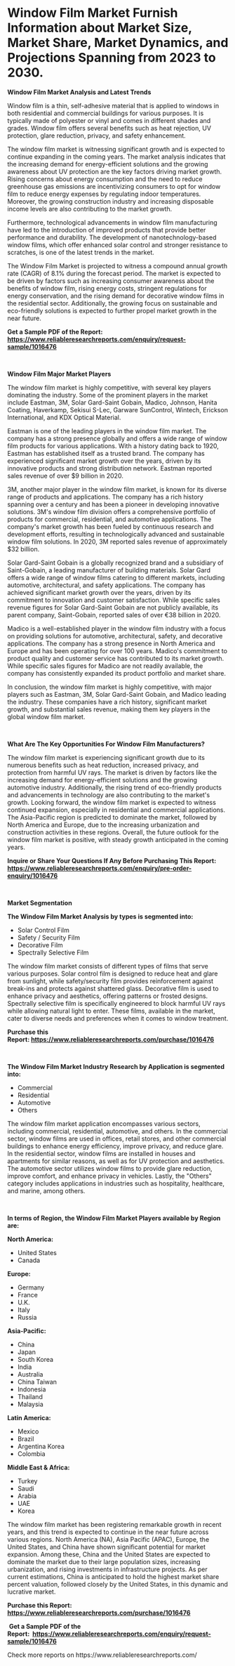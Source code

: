 <p><h1>Window Film Market Furnish Information about Market Size, Market Share, Market Dynamics, and Projections Spanning from 2023 to 2030.</h1></p><p><strong>Window Film Market Analysis and Latest Trends</strong></p>
<p><p>Window film is a thin, self-adhesive material that is applied to windows in both residential and commercial buildings for various purposes. It is typically made of polyester or vinyl and comes in different shades and grades. Window film offers several benefits such as heat rejection, UV protection, glare reduction, privacy, and safety enhancement.</p><p>The window film market is witnessing significant growth and is expected to continue expanding in the coming years. The market analysis indicates that the increasing demand for energy-efficient solutions and the growing awareness about UV protection are the key factors driving market growth. Rising concerns about energy consumption and the need to reduce greenhouse gas emissions are incentivizing consumers to opt for window film to reduce energy expenses by regulating indoor temperatures. Moreover, the growing construction industry and increasing disposable income levels are also contributing to the market growth.</p><p>Furthermore, technological advancements in window film manufacturing have led to the introduction of improved products that provide better performance and durability. The development of nanotechnology-based window films, which offer enhanced solar control and stronger resistance to scratches, is one of the latest trends in the market.</p><p>The Window Film Market is projected to witness a compound annual growth rate (CAGR) of 8.1% during the forecast period. The market is expected to be driven by factors such as increasing consumer awareness about the benefits of window film, rising energy costs, stringent regulations for energy conservation, and the rising demand for decorative window films in the residential sector. Additionally, the growing focus on sustainable and eco-friendly solutions is expected to further propel market growth in the near future.</p></p>
<p><strong>Get a Sample PDF of the Report:&nbsp; <a href="https://www.reliableresearchreports.com/enquiry/request-sample/1016476">https://www.reliableresearchreports.com/enquiry/request-sample/1016476</a></strong></p>
<p>&nbsp;</p>
<p><strong>Window Film Major Market Players</strong></p>
<p><p>The window film market is highly competitive, with several key players dominating the industry. Some of the prominent players in the market include Eastman, 3M, Solar Gard-Saint Gobain, Madico, Johnson, Hanita Coating, Haverkamp, Sekisui S-Lec, Garware SunControl, Wintech, Erickson International, and KDX Optical Material.</p><p>Eastman is one of the leading players in the window film market. The company has a strong presence globally and offers a wide range of window film products for various applications. With a history dating back to 1920, Eastman has established itself as a trusted brand. The company has experienced significant market growth over the years, driven by its innovative products and strong distribution network. Eastman reported sales revenue of over $9 billion in 2020.</p><p>3M, another major player in the window film market, is known for its diverse range of products and applications. The company has a rich history spanning over a century and has been a pioneer in developing innovative solutions. 3M's window film division offers a comprehensive portfolio of products for commercial, residential, and automotive applications. The company's market growth has been fueled by continuous research and development efforts, resulting in technologically advanced and sustainable window film solutions. In 2020, 3M reported sales revenue of approximately $32 billion.</p><p>Solar Gard-Saint Gobain is a globally recognized brand and a subsidiary of Saint-Gobain, a leading manufacturer of building materials. Solar Gard offers a wide range of window films catering to different markets, including automotive, architectural, and safety applications. The company has achieved significant market growth over the years, driven by its commitment to innovation and customer satisfaction. While specific sales revenue figures for Solar Gard-Saint Gobain are not publicly available, its parent company, Saint-Gobain, reported sales of over €38 billion in 2020.</p><p>Madico is a well-established player in the window film industry with a focus on providing solutions for automotive, architectural, safety, and decorative applications. The company has a strong presence in North America and Europe and has been operating for over 100 years. Madico's commitment to product quality and customer service has contributed to its market growth. While specific sales figures for Madico are not readily available, the company has consistently expanded its product portfolio and market share.</p><p>In conclusion, the window film market is highly competitive, with major players such as Eastman, 3M, Solar Gard-Saint Gobain, and Madico leading the industry. These companies have a rich history, significant market growth, and substantial sales revenue, making them key players in the global window film market.</p></p>
<p>&nbsp;</p>
<p><strong>What Are The Key Opportunities For Window Film Manufacturers?</strong></p>
<p><p>The window film market is experiencing significant growth due to its numerous benefits such as heat reduction, increased privacy, and protection from harmful UV rays. The market is driven by factors like the increasing demand for energy-efficient solutions and the growing automotive industry. Additionally, the rising trend of eco-friendly products and advancements in technology are also contributing to the market's growth. Looking forward, the window film market is expected to witness continued expansion, especially in residential and commercial applications. The Asia-Pacific region is predicted to dominate the market, followed by North America and Europe, due to the increasing urbanization and construction activities in these regions. Overall, the future outlook for the window film market is positive, with steady growth anticipated in the coming years.</p></p>
<p><strong>Inquire or Share Your Questions If Any Before Purchasing This Report: <a href="https://www.reliableresearchreports.com/enquiry/pre-order-enquiry/1016476">https://www.reliableresearchreports.com/enquiry/pre-order-enquiry/1016476</a></strong></p>
<p>&nbsp;</p>
<p><strong>Market Segmentation</strong></p>
<p><strong>The Window Film Market Analysis by types is segmented into:</strong></p>
<p><ul><li>Solar Control Film</li><li>Safety / Security Film</li><li>Decorative Film</li><li>Spectrally Selective Film</li></ul></p>
<p><p>The window film market consists of different types of films that serve various purposes. Solar control film is designed to reduce heat and glare from sunlight, while safety/security film provides reinforcement against break-ins and protects against shattered glass. Decorative film is used to enhance privacy and aesthetics, offering patterns or frosted designs. Spectrally selective film is specifically engineered to block harmful UV rays while allowing natural light to enter. These films, available in the market, cater to diverse needs and preferences when it comes to window treatment.</p></p>
<p><strong>Purchase this Report:&nbsp;<a href="https://www.reliableresearchreports.com/purchase/1016476">https://www.reliableresearchreports.com/purchase/1016476</a></strong></p>
<p>&nbsp;</p>
<p><strong>The Window Film Market Industry Research by Application is segmented into:</strong></p>
<p><ul><li>Commercial</li><li>Residential</li><li>Automotive</li><li>Others</li></ul></p>
<p><p>The window film market application encompasses various sectors, including commercial, residential, automotive, and others. In the commercial sector, window films are used in offices, retail stores, and other commercial buildings to enhance energy efficiency, improve privacy, and reduce glare. In the residential sector, window films are installed in houses and apartments for similar reasons, as well as for UV protection and aesthetics. The automotive sector utilizes window films to provide glare reduction, improve comfort, and enhance privacy in vehicles. Lastly, the "Others" category includes applications in industries such as hospitality, healthcare, and marine, among others.</p></p>
<p>&nbsp;</p>
<p><strong>In terms of Region, the Window Film Market Players available by Region are:</strong></p>
<p>
    <p> <strong> North America: </strong>
        <ul>
            <li>United States</li>
            <li>Canada</li>
        </ul>
        </p> 
    <p> <strong> Europe: </strong>
        <ul>
            <li>Germany</li>
            <li>France</li>
            <li>U.K.</li>
            <li>Italy</li>
            <li>Russia</li>
        </ul>
        </p> 
    <p> <strong> Asia-Pacific: </strong>
        <ul>
            <li>China</li>
            <li>Japan</li>
            <li>South Korea</li>
            <li>India</li>
            <li>Australia</li>
            <li>China Taiwan</li>
            <li>Indonesia</li>
            <li>Thailand</li>
            <li>Malaysia</li>
        </ul>
        </p> 
    <p> <strong> Latin America: </strong>
        <ul>
            <li>Mexico</li>
            <li>Brazil</li>
            <li>Argentina Korea</li>
            <li>Colombia</li>
        </ul>
        </p> 
    <p> <strong> Middle East & Africa: </strong>
        <ul>
            <li>Turkey</li>
            <li>Saudi</li>
            <li>Arabia</li>
            <li>UAE</li>
            <li>Korea</li>
        </ul>
    </p>
    </p>
<p><p>The window film market has been registering remarkable growth in recent years, and this trend is expected to continue in the near future across various regions. North America (NA), Asia Pacific (APAC), Europe, the United States, and China have shown significant potential for market expansion. Among these, China and the United States are expected to dominate the market due to their large population sizes, increasing urbanization, and rising investments in infrastructure projects. As per current estimations, China is anticipated to hold the highest market share percent valuation, followed closely by the United States, in this dynamic and lucrative market.</p></p>
<p><strong>Purchase this Report: <a href="https://www.reliableresearchreports.com/purchase/1016476">https://www.reliableresearchreports.com/purchase/1016476</a></strong></p>
<p>&nbsp;<strong>Get a Sample PDF of the Report:&nbsp;&nbsp;<a href="https://www.reliableresearchreports.com/enquiry/request-sample/1016476">https://www.reliableresearchreports.com/enquiry/request-sample/1016476</a></strong></p>
<p><strong></strong></p>
<p>Check more reports on https://www.reliableresearchreports.com/</p>